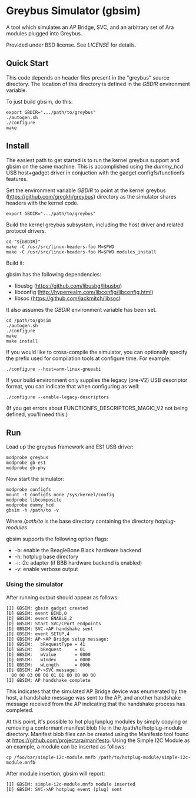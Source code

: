 <!-- This file uses Github Flavored Markdown (GFM) format. -->

# Greybus Simulator (gbsim)

A tool which simulates an AP Bridge, SVC, and an arbitrary set
of Ara modules plugged into Greybus.

Provided under BSD license. See *LICENSE* for details.

## Quick Start

This code depends on header files present in the "greybus" source
directory.  The location of this directory is defined in the *GBDIR*
environment variable.

To just build gbsim, do this:
```
export GBDIR=".../path/to/greybus"
./autogen.sh
./configure
make
```

## Install

The easiest path to get started is to run the kernel greybus support and
gbsim on the same machine. This is accomplished using the *dummy_hcd*
USB host+gadget driver in conjuction with the gadget configfs/functionfs
features.

Set the environment variable *GBDIR* to point at the kernel greybus
(https://github.com/gregkh/greybus) directory as the simulator shares
headers with the kernel code.

`export GBDIR=".../path/to/greybus"`

Build the kernel greybus subsystem, including the host driver and
related protocol drivers.
```
cd "${GBDIR}"
make -C /usr/src/linux-headers-foo M=$PWD
make -C /usr/src/linux-headers-foo M=$PWD modules_install
```

Build it:

gbsim has the following dependencies:

* libusbg (https://github.com/libusbg/libusbg)
* libconfig (http://hyperrealm.com/libconfig/libconfig.html)
* libsoc (https://github.com/jackmitch/libsoc)

It also assumes the *GBDIR* environment variable has been set.
```
cd /path/to/gbsim
./autogen.sh
./configure
make
make install
```

If you would like to cross-compile the simulator, you can optionally
specify the prefix used for compilation tools at configure time.
For example:
```
./configure --host=arm-linux-gnueabi
```

If your build environment only supplies the legacy (pre-V2) USB
descriptor format, you can indicate that when configuring as well:
```
./configure --enable-legacy-descriptors
```
(If you get errors about FUNCTIONFS_DESCRIPTORS_MAGIC_V2 not
being defined, you'll need this.)

## Run

Load up the greybus framework and ES1 USB driver:

```
modprobe greybus
modprobe gb-es1
modprobe gb-phy
```

Now start the simulator:

```
modprobe configfs
mount -t configfs none /sys/kernel/config
modprobe libcomposite
modprobe dummy_hcd
gbsim -h /path/to -v
```

Where */path/to* is the base directory containing the
directory *hotplug-modules*

gbsim supports the following option flags:

* -b: enable the BeagleBone Black hardware backend
* -h: hotplug base directory
* -i: i2c adapter (if BBB hardware backend is enabled)
* -v: enable verbose output

### Using the simulator

After running output should appear as follows:

```
[I] GBSIM: gbsim gadget created
[D] GBSIM: event BIND,0
[D] GBSIM: event ENABLE,2
[D] GBSIM: Start SVC/CPort endpoints
[D] GBSIM: SVC->AP handshake sent
[D] GBSIM: event SETUP,4
[D] GBSIM: AP->AP Bridge setup message:
[D] GBSIM:   bRequestType = 41
[D] GBSIM:   bRequest     = 01
[D] GBSIM:   wValue       = 0000
[D] GBSIM:   wIndex       = 0000
[D] GBSIM:   wLength      = 000b
[D] GBSIM: AP->SVC message:
  00 00 03 00 00 01 01 00 00 00 00 
[I] GBSIM: AP handshake complete
```

This indicates that the simulated AP Bridge device was enumerated by the host,
a handshake message was sent to the AP, and another handshake message received
from the AP indicating that the handshake process has completed.

At this point, it's possible to hot plug/unplug modules by simply copying or
removing a conformant manifest blob file in the /path/to/hotplug-module
directory. Manifest blob files can be created using the Manifesto tool
found at https://github.com/projectara/manifesto. Using the Simple I2C Module as
an example, a module can be inserted as follows:

`cp /foo/bar/simple-i2c-module.mnfb /path/to/hotplug-module/simple-i2c-module.mnfb`

After module insertion, gbsim will report:

```
[I] GBSIM: simple-i2c-module.mnfb module inserted
[D] GBSIM: SVC->AP hotplug event (plug) sent
```
